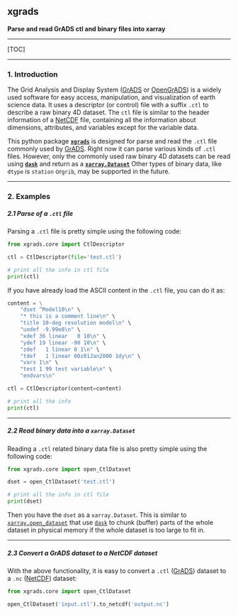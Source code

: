 ## xgrads
**Parse and read GrADS ctl and binary files into xarray**

---
[TOC]

---

### 1. Introduction
The Grid Analysis and Display System ([GrADS](http://cola.gmu.edu/grads/) or [OpenGrADS](http://www.opengrads.org/)) is a widely used software for easy access, manipulation, and visualization of earth science data.  It uses a descriptor (or control) file with a suffix `.ctl` to  describe a raw binary 4D dataset.  The `ctl` file is similar to the header information of a [NetCDF](https://www.unidata.ucar.edu/software/netcdf/docs/file_structure_and_performance.html) file, containing all the information about dimensions, attributes, and variables except for the variable data.

This python package **[`xgrads`](https://github.com/miniufo/xgrads)** is designed for parse and read the `.ctl` file commonly used by [GrADS](http://cola.gmu.edu/grads/).  Right now it can parse various kinds of `.ctl` files.  However, only the commonly used raw binary 4D datasets can be read using **[`dask`](https://dask.org/)** and return as a **[`xarray.Dataset`](http://xarray.pydata.org/en/stable/)**  Other types of binary data, like `dtype` is `station` or`grib`, may be supported in the future.

---
### 2. Examples
##### 2.1 Parse of a `.ctl` file
Parsing a `.ctl` file is pretty simple using the following code:
```python
from xgrads.core import CtlDescriptor

ctl = CtlDescriptor(file='test.ctl')

# print all the info in ctl file
print(ctl)
```

If you have already load the ASCII content in the `.ctl` file, you can do it as:
```python
content = \
    "dset ^Model10\n" \
    "* this is a comment line\n" \
    "title 10-deg resolution model\n" \
    "undef -9.99e8\n" \
    "xdef 36 linear   0 10\n" \
    "ydef 19 linear -90 10\n" \
    "zdef   1 linear 0 1\n" \
    "tdef   1 linear 00z01Jan2000 1dy\n" \
    "vars 1\n" \
    "test 1 99 test variable\n" \
    "endvars\n"

ctl = CtlDescriptor(content=content)

# print all the info
print(ctl)
```
---

##### 2.2 Read binary data into a `xarray.Dataset`
Reading a `.ctl` related binary data file is also pretty simple using the following code:
```python
from xgrads.core import open_CtlDataset

dset = open_CtlDataset('test.ctl')

# print all the info in ctl file
print(dset)
```

Then you have the `dset` as a `xarray.Dataset`.  This is similar to [`xarray.open_dataset`](http://xarray.pydata.org/en/stable/generated/xarray.open_dataset.html) that use [`dask`](https://dask.org/) to chunk (buffer) parts of the whole dataset in physical memory if the whole dataset is too large to fit in.

---

##### 2.3 Convert a GrADS dataset to a NetCDF dataset
With the above functionality, it is easy to convert a `.ctl` ([GrADS](http://cola.gmu.edu/grads/)) dataset to a `.nc` ([NetCDF](https://www.unidata.ucar.edu/software/netcdf/docs/file_structure_and_performance.html)) dataset:
```python
from xgrads.core import open_CtlDataset

open_CtlDataset('input.ctl').to_netcdf('output.nc')
```